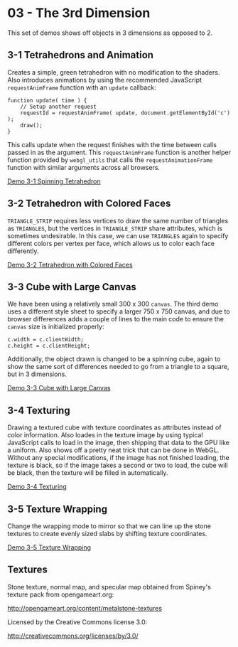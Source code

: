 03 - The 3rd Dimension
======================
This set of demos shows off objects in 3 dimensions as opposed to 2.

3-1 Tetrahedrons and Animation
------------------------------
Creates a simple, green tetrahedron with no modification to the shaders.  Also introduces animations by using the recommended JavaScript `requestAnimFrame` function with an `update` callback:

    function update( time ) {
        // Setup another request
        requestId = requestAnimFrame( update, document.getElementById('c') );
        draw();
    }

This calls update when the request finishes with the time between calls passed in as the argument.  This `requestAnimFrame` function is another helper function provided by `webgl_utils` that calls the `requestAnimationFrame` function with similar arguments across all browsers.  

[Demo 3-1 Spinning Tetrahedron](http://homepages.rpi.edu/~staufb/webgl-tutorial/03-3dimensions/index03-01.html)

3-2 Tetrahedron with Colored Faces
----------------------------------
`TRIANGLE_STRIP` requires less vertices to draw the same number of triangles as `TRIANGLES`, but the vertices in `TRIANGLE_STRIP` share attributes, which is sometimes undesirable.  In this case, we can use `TRIANGLES` again to specify different colors per vertex per face, which allows us to color each face differently.

[Demo 3-2 Tetrahedron with Colored Faces](http://homepages.rpi.edu/~staufb/webgl-tutorial/03-3dimensions/index03-02.html)

3-3 Cube with Large Canvas
--------------------------
We have been using a relatively small 300 x 300 `canvas`.  The third demo uses a different style sheet to specify a larger 750 x 750 canvas, and due to browser differences adds a couple of lines to the main code to ensure the `canvas` size is initialized properly:

    c.width = c.clientWidth;
    c.height = c.clientHeight;

Additionally, the object drawn is changed to be a spinning cube, again to show the same sort of differences needed to go from a triangle to a square, but in 3 dimensions.

[Demo 3-3 Cube with Large Canvas](http://homepages.rpi.edu/~staufb/webgl-tutorial/03-3dimensions/index03-03.html)

3-4 Texturing
-------------
Drawing a textured cube with texture coordinates as attributes instead of color information.  Also loades in the texture image by using typical JavaScript calls to load in the image, then shipping that data to the GPU like a uniform.  Also shows off a pretty neat trick that can be done in WebGL.  Without any special modifications, if the image has not finished loading, the texture is black, so if the image takes a second or two to load, the cube will be black, then the texture will be filled in automatically.

[Demo 3-4 Texturing](http://homepages.rpi.edu/~staufb/webgl-tutorial/03-3dimensions/index03-04.html)

3-5 Texture Wrapping
--------------------
Change the wrapping mode to mirror so that we can line up the stone textures to create evenly sized slabs by shifting texture coordinates.

[Demo 3-5 Texture Wrapping](http://homepages.rpi.edu/~staufb/webgl-tutorial/03-3dimensions/index03-05.html)

Textures
--------
Stone texture, normal map, and specular map obtained from Spiney's texture pack from opengameart.org:

http://opengameart.org/content/metalstone-textures

Licensed by the Creative Commons license 3.0:

http://creativecommons.org/licenses/by/3.0/